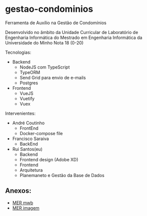 # gestao-condominios
Ferramenta de Auxílio na Gestão de Condomínios

Desenvolvido no âmbito da Unidade Curricular de Laboratório de Engenharia Informática do Mestrado em Engenharia Informática da Universidade do Minho
Nota 18 (0-20)

Tecnologias:

- Backend
  - NodeJS com TypeScript
  - TypeORM
  - Send Grid para envio de e-mails
  - Postgres 
- Frontend
  - VueJS
  - Vuetify
  - Vuex


Intervenientes: 

- André Coutinho
  - FrontEnd
  - Docker-compose file
- Francisco Saraiva 
  - BackEnd 
- Rui Santos(eu)
  - Backend 
  - Frontend design (Adobe XD)
  - Frontend
  - Arquitetura
  - Planemaneto e Gestão da Base de Dados

## Anexos:
- [MER mwb](./anexos/condominios.mwb)
- [MER imagem](./anexos/ER.png)
